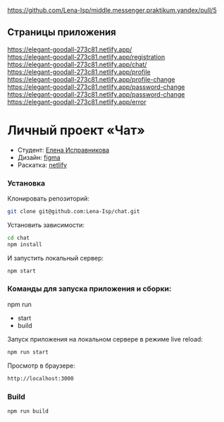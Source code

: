 https://github.com/Lena-Isp/middle.messenger.praktikum.yandex/pull/5

## Cтраницы приложения
https://elegant-goodall-273c81.netlify.app/ <br />
https://elegant-goodall-273c81.netlify.app/registration <br />
https://elegant-goodall-273c81.netlify.app/chat/ <br />
https://elegant-goodall-273c81.netlify.app/profile <br />
https://elegant-goodall-273c81.netlify.app/profile-change <br />
https://elegant-goodall-273c81.netlify.app/password-change <br />
https://elegant-goodall-273c81.netlify.app/password-change <br />
https://elegant-goodall-273c81.netlify.app/error <br />

# Личный проект «Чат»
* Студент: [Елена Исправникова](https://github.com/Lena-Isp)
* Дизайн: [figma](https://www.figma.com/file/U6Fu2HoM8nXFIytMd4pwaV/Practicum-Chat?node-id=0%3A1)
* Раскатка: [netlify](https://blissful-torvalds-0e5f38.netlify.app/)

### Установка
Клонировать репозиторий:
```sh
git clone git@github.com:Lena-Isp/chat.git
```
Установить зависимости:
```sh
cd chat
npm install
```
И запустить локальный сервер:
```sh
npm start
```
### Команды для запуска приложения и сборки:

npm run
  - start
  - build

Запуск приложения на локальном сервере в режиме live reload:
```sh
npm run start
```
Просмотр в браузере:
```sh
http://localhost:3000
```

### Build

```
npm run build
```
